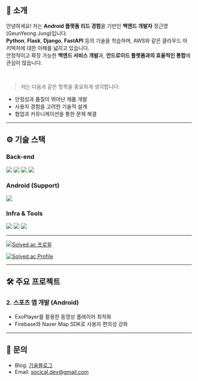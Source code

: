 ## 📝 소개
안녕하세요! 저는 **Android 플랫폼 리드 경험**을 기반인 **백엔드 개발자** 정근영(GeunYeong Jung)입니다.  
**Python**, **Flask**, **Django**, **FastAPI** 등의 기술을 학습하며, AWS와 같은 클라우드 아키텍처에 대한 이해를 넓히고 있습니다.  
안정적이고 확장 가능한 **백엔드 서비스 개발**과, **안드로이드 플랫폼과의 효율적인 통합**에 관심이 많습니다.  

<br />

> 저는 다음과 같은 항목을 중요하게 생각합니다:
- 안정성과 품질이 뛰어난 제품 개발
- 사용자 경험을 고려한 기술적 설계
- 협업과 커뮤니케이션을 통한 문제 해결

---

## ⚙ 기술 스택

### Back-end
<div>
<img src="https://img.shields.io/badge/-Python-3776AB?style=flat&logo=Python&logoColor=white"/>
<img src="https://img.shields.io/badge/-Flask-000000?style=flat&logo=Flask&logoColor=white"/>
<img src="https://img.shields.io/badge/-Django-092E20?style=flat&logo=Django&logoColor=white"/>
<img src="https://img.shields.io/badge/-Fastapi-009688?style=flat&logo=Fastapi&logoColor=white"/>
</div>

### Android (Support)
<div>
<img src="https://img.shields.io/badge/-Kotlin-7F52FF?style=flat&logo=Kotlin&logoColor=white"/>
</div>

### Infra & Tools
<div>
<img src="https://img.shields.io/badge/-Figma-F24E1E?style=flat&logo=Figma&logoColor=white"/>
<img src="https://img.shields.io/badge/-Slack-4A154B?style=flat&logoSlack&logoColor=white"/>
<img src="https://img.shields.io/badge/-Notion-000000?style=flat&logo=Notion&logoColor=white"/>
</div>

---

[![Solved.ac
프로필](http://mazassumnida.wtf/api/mini/generate_badge?boj=socical)](https://solved.ac/socical)

[![Solved.ac Profile](http://mazassumnida.wtf/api/v2/generate_badge?boj=socical)](https://solved.ac/socical/)

---

## 🛠️ 주요 프로젝트
### 2. 스포츠 앱 개발 (Android)
- ExoPlayer를 활용한 동영상 플레이어 최적화
- Firebase와 Naver Map SDK로 사용자 편의성 강화

---
<!-- 
## 🤔 기술적 이슈와 해결 과정
1. **Python API 성능 최적화**  
   - 문제: 비효율적인 데이터 처리로 인해 API 응답 속도가 느려짐  
   - 해결: Query 최적화와 캐싱을 적용해 응답 속도 50% 향상  

2. **AWS 배포 시 네트워크 구성 문제**  
   - 문제: EC2와 S3 간의 네트워크 설정 오류  
   - 해결: VPC 설정을 재구성해 안정적인 네트워크 통신 구축  

---
-->

## 💬 문의
- Blog: [기술블로그](https://velog.io/@socical/posts)
- Email: [socical.dev@gmail.com](mailto:socical.dev@gmail.com)
